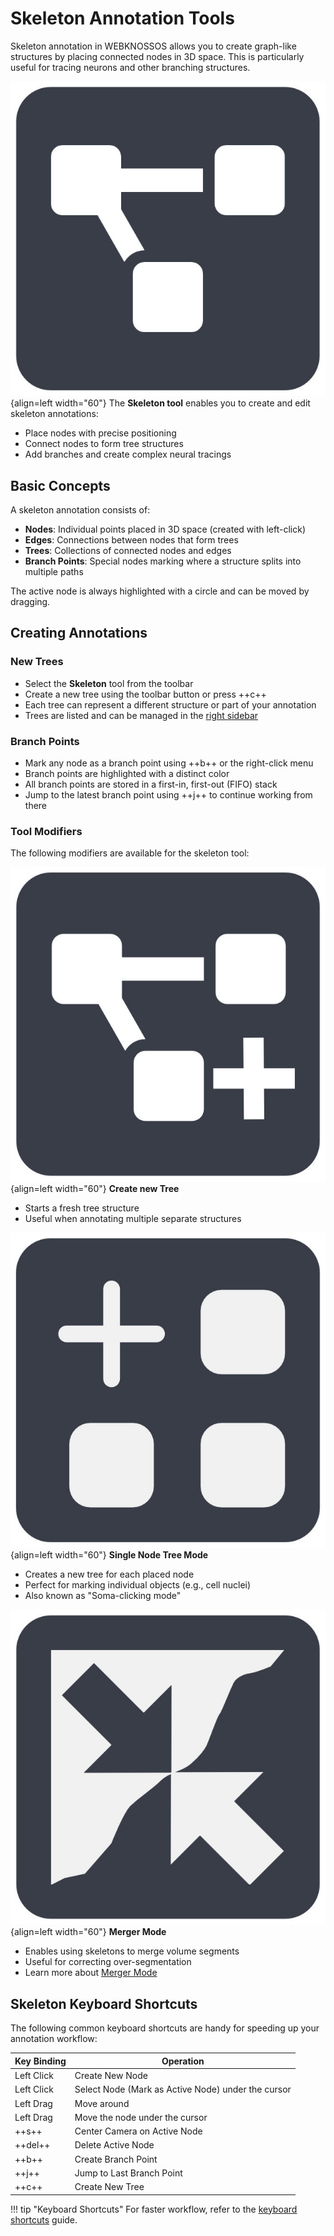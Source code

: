 # Skeleton Annotation Tools

Skeleton annotation in WEBKNOSSOS allows you to create graph-like structures by placing connected nodes in 3D space. This is particularly useful for tracing neurons and other branching structures.

![New Tree Modifier](../ui/images/skeleton-tool.jpg){align=left width="60"} 
The **Skeleton tool** enables you to create and edit skeleton annotations:

- Place nodes with precise positioning
- Connect nodes to form tree structures
- Add branches and create complex neural tracings

## Basic Concepts

A skeleton annotation consists of:

- **Nodes**: Individual points placed in 3D space (created with left-click)
- **Edges**: Connections between nodes that form trees
- **Trees**: Collections of connected nodes and edges
- **Branch Points**: Special nodes marking where a structure splits into multiple paths

The active node is always highlighted with a circle and can be moved by dragging.


## Creating Annotations

### New Trees
- Select the **Skeleton** tool from the toolbar
- Create a new tree using the toolbar button or press ++c++
- Each tree can represent a different structure or part of your annotation
- Trees are listed and can be managed in the [right sidebar](trees_list.md)

### Branch Points
- Mark any node as a branch point using ++b++ or the right-click menu
- Branch points are highlighted with a distinct color
- All branch points are stored in a first-in, first-out (FIFO) stack
- Jump to the latest branch point using ++j++ to continue working from there

### Tool Modifiers

The following modifiers are available for the skeleton tool:

![New Tree Modifier](./images/new-tree-modifier.jpg){align=left width="60"} 
**Create new Tree**

- Starts a fresh tree structure
- Useful when annotating multiple separate structures

![Single Node Tree Mode Modifier](./images/single-node-tree-mode-modifier.jpg){align=left width="60"} 
**Single Node Tree Mode**

- Creates a new tree for each placed node
- Perfect for marking individual objects (e.g., cell nuclei)
- Also known as "Soma-clicking mode"

![Merger Mode Modifier](./images/merger-mode-modifier.jpg){align=left width="60"} 
**Merger Mode**

- Enables using skeletons to merge volume segments
- Useful for correcting over-segmentation
- Learn more about [Merger Mode](../proofreading/merger_mode.md)

## Skeleton Keyboard Shortcuts 

The following common keyboard shortcuts are handy for speeding up your annotation workflow:

| Key Binding | Operation                                          |
| ----------- | -------------------------------------------------- |
| Left Click  | Create New Node                                    |
| Left Click  | Select Node (Mark as Active Node) under the cursor |
| Left Drag   | Move around                                        |
| Left Drag   | Move the node under the cursor                     |
| ++s++           | Center Camera on Active Node                       |
| ++del++         | Delete Active Node                                 |
| ++b++           | Create Branch Point                                |
| ++j++           | Jump to Last Branch Point                          |
| ++c++           | Create New Tree                                    |

!!! tip "Keyboard Shortcuts"
    For faster workflow, refer to the [keyboard shortcuts](../ui/keyboard_shortcuts.md) guide.